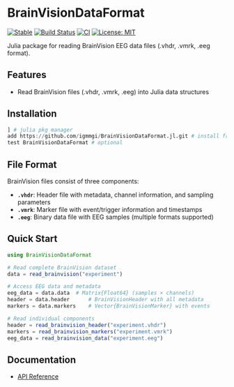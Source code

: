 # BrainVisionDataFormat

[![Stable](https://img.shields.io/badge/docs-stable-blue.svg)](https://igmmgi.github.io/BrainVisionDataFormat.jl/)
[![Build Status](https://github.com/igmmgi/BrainVisionDataFormat.jl/workflows/Documentation/badge.svg)](https://github.com/igmmgi/BrainVisionDataFormat.jl/actions)
[![CI](https://github.com/igmmgi/BrainVisionDataFormat.jl/workflows/Tests/badge.svg)](https://github.com/igmmgi/BrainVisionDataFormat.jl/actions)
[![License: MIT](https://img.shields.io/badge/License-MIT-yellow.svg)](https://opensource.org/licenses/MIT)

Julia package for reading BrainVision EEG data files (.vhdr, .vmrk, .eeg format).

## Features

- Read BrainVision files (.vhdr, .vmrk, .eeg) into Julia data structures

## Installation

```julia
] # julia pkg manager
add https://github.com/igmmgi/BrainVisionDataFormat.jl.git # install from GitHub
test BrainVisionDataFormat # optional
```

## File Format

BrainVision files consist of three components:

- **`.vhdr`**: Header file with metadata, channel information, and sampling parameters
- **`.vmrk`**: Marker file with event/trigger information and timestamps
- **`.eeg`**: Binary data file with EEG samples (multiple formats supported)

## Quick Start

```julia
using BrainVisionDataFormat

# Read complete BrainVision dataset
data = read_brainvision("experiment")

# Access EEG data and metadata
eeg_data = data.data  # Matrix{Float64} (samples × channels)
header = data.header      # BrainVisionHeader with all metadata
markers = data.markers    # Vector{BrainVisionMarker} with events

# Read individual components
header = read_brainvision_header("experiment.vhdr")
markers = read_brainvision_markers("experiment.vmrk")
eeg_data = read_brainvision_data("experiment.eeg")
```

## Documentation

- [API Reference](https://igmmgi.github.io/BrainVisionDataFormat.jl/)
